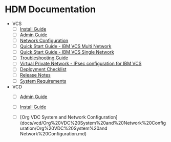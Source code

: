 # HDM Documentation

* VCS
  * [ ] [Install Guide](docs/vcd/install%20guide/Install%20Guide.md)
  * [ ] [Admin Guide](docs/vcs/Admin%20Guide/Admin%20Guide.md)
  * [ ] [Network Configuration](docs/vcs/Network%20Configuration%20Planning/Network%20Configuration.md)
  * [ ] [Quick Start Guide - IBM VCS Multi Network ](docs/vcs/Quick%20Start%20Guide%20-%20IBM%20VCS%20-%20Multi%20Network%20/Quick%20Start%20Guide%20-%20IBM%20VCS%20-%20Multi%20Network%20.md)
  * [ ] [Quick Start Guide - IBM VCS Single Network](docs/vcs/Quick%20Start%20Guide%20-%20IBM%20VCS%20-%20Single%20Network%20-%20Standard-Standalone/Quick%20Start%20Guide%20-%20IBM%20VCS%20-%20%20Single%20Network.md)
  * [ ] [Troubleshooting Guide](docs/vcs/Troubleshooting%20Guide/Troubleshooting%20Guide.md)
  * [ ] [Virtual Private Network - IPsec configuration for IBM VCS](docs/vcs/Virtual%20Private%20Network%20-%20IPsec%20configuration%20for%20IBM%20VCS/Virtual%20Private%20Network%20-%20IPsec%20configuration%20for%20IBM%20VCS.md)
  * [ ] [Deployment Checklist](docs/vcs/Deployment%20Checklist.md)
  * [ ] [Release Notes](docs/vcs/Release%20Notes.md)
  * [ ] [System Requirements](docs/vcs/System%20Requirements.md)
* VCD
  * [ ] [Admin Guide](docs/vcd/Admin%20Guide/Admin%20Guide.md)
  * [ ] [Install Guide](docs/vcd/install%20guide/Install%20Guide.md)
  * [ ] [Org VDC System and Network Configuration](docs/vcd/Org%20VDC%20System%20and%20Network%20Configuration/Org%20VDC%20System%20and Network%20Configuration.md)
  
